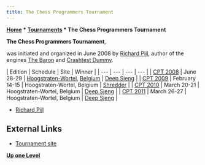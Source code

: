 ```yaml
---
title: The Chess Programmers Tournament
---
```

**[Home](Home "Home") \* [Tournaments](Tournaments_and_Matches "Tournaments and Matches") \* The Chess Programmers Tournament**


**The Chess Programmers Tournament**,  

was initiated and organized in June 2008 by [Richard Pijl](Richard_Pijl "Richard Pijl"), author of the engines [The Baron](The_Baron "The Baron") and [Crashtest Dummy](Crashtest_Dummy "Crashtest Dummy").





|  Edition
 |  Schedule
 |  Site
 |  Winner
 |
| --- | --- | --- | --- |
| [CPT 2008](CPT_2008 "CPT 2008") |  June 28-29
 | [Hoogstraten-Wortel](https://en.wikipedia.org/wiki/Hoogstraten), [Belgium](https://en.wikipedia.org/wiki/Belgium) | [Deep Sjeng](Deep_Sjeng "Deep Sjeng") |
| [CPT 2009](CPT_2009 "CPT 2009") |  February 14-15
 |  Hoogstraten-Wortel, Belgium
 | [Shredder](Shredder "Shredder") |
| [CPT 2010](CPT_2010 "CPT 2010") |  March 20-21
 |  Hoogstraten-Wortel, Belgium
 | [Deep Sjeng](Deep_Sjeng "Deep Sjeng") |
| [CPT 2011](CPT_2011 "CPT 2011") |  March 26-27
 |  Hoogstraten-Wortel, Belgium
 | [Deep Sjeng](Deep_Sjeng "Deep Sjeng") |





* [Richard Pijl](Richard_Pijl "Richard Pijl")


## External Links


* [Tournament site](http://users.telenet.be/thebaron/html/cpt.html)


**[Up one Level](Tournaments_and_Matches "Tournaments and Matches")**







 
